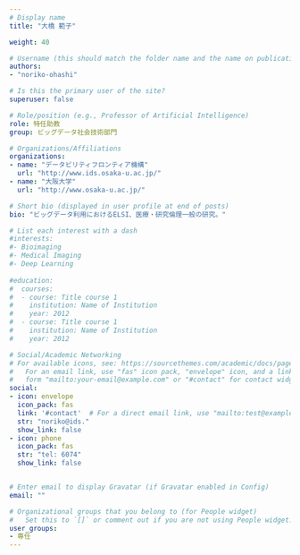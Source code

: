 ```yaml
---
# Display name
title: "大橋 範子"

weight: 40

# Username (this should match the folder name and the name on publications)
authors:
- "noriko-ohashi"

# Is this the primary user of the site?
superuser: false

# Role/position (e.g., Professor of Artificial Intelligence)
role: 特任助教
group: ビッグデータ社会技術部門

# Organizations/Affiliations
organizations:
- name: "データビリティフロンティア機構"
  url: "http://www.ids.osaka-u.ac.jp/"
- name: "大阪大学"
  url: "http://www.osaka-u.ac.jp/"

# Short bio (displayed in user profile at end of posts)
bio: "ビッグデータ利用におけるELSI、医療・研究倫理一般の研究。"

# List each interest with a dash
#interests:
#- Bioimaging
#- Medical Imaging
#- Deep Learning
  
#education:
#  courses:
#  - course: Title course 1
#    institution: Name of Institution
#    year: 2012
#  - course: Title course 1
#    institution: Name of Institution
#    year: 2012

# Social/Academic Networking
# For available icons, see: https://sourcethemes.com/academic/docs/page-builder/#icons
#   For an email link, use "fas" icon pack, "envelope" icon, and a link in the
#   form "mailto:your-email@example.com" or "#contact" for contact widget.
social:
- icon: envelope
  icon_pack: fas
  link: '#contact'  # For a direct email link, use "mailto:test@example.org".
  str: "noriko@ids."
  show_link: false
- icon: phone
  icon_pack: fas
  str: "tel: 6074"
  show_link: false


# Enter email to display Gravatar (if Gravatar enabled in Config)
email: ""

# Organizational groups that you belong to (for People widget)
#   Set this to `[]` or comment out if you are not using People widget.
user_groups:
- 専任
---
```


